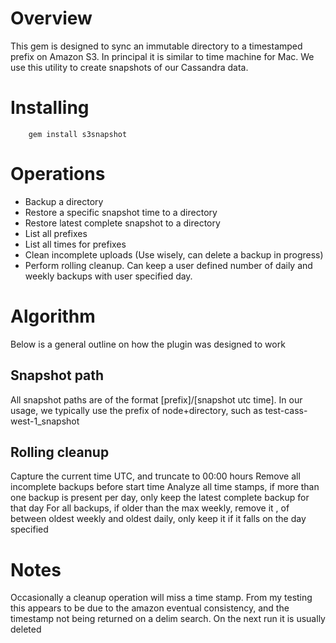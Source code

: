 # Overview

This gem is designed to sync an immutable directory to a timestamped prefix on Amazon S3.  In principal it is similar to time machine for Mac.  We use this utility to create snapshots of our Cassandra data.

# Installing

		gem install s3snapshot

# Operations

* Backup a directory
* Restore a specific snapshot time to a directory
* Restore latest complete snapshot to a directory
* List all prefixes
* List all times for prefixes
* Clean incomplete uploads (Use wisely, can delete a backup in progress)
* Perform rolling cleanup.  Can keep a user defined number of daily and weekly backups with user specified day.

# Algorithm

Below is a general outline on how the plugin was designed to work

## Snapshot path

All snapshot paths are of the format [prefix]/[snapshot utc time].  In our usage, we typically use the prefix of node+directory, such as test-cass-west-1_snapshot

## Rolling cleanup

Capture the current time UTC, and truncate to 00:00 hours
Remove all incomplete backups before start time
Analyze all time stamps, if more than one backup is present per day, only keep the latest complete backup for that day
For all backups, if older than the max weekly, remove it , of between oldest weekly and oldest daily, only keep it if it falls on the day specified


# Notes

Occasionally a cleanup operation will miss a time stamp.  From my testing this appears to be due to the amazon eventual consistency, and the timestamp not being returned on a delim search.  On the next run it is usually deleted
